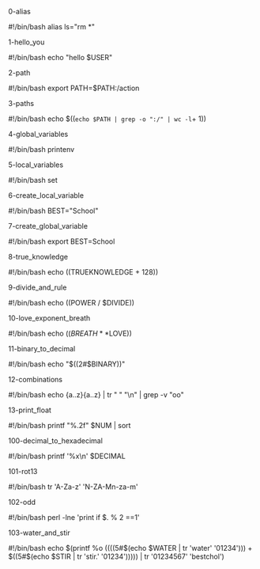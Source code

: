 0-alias

#!/bin/bash
alias ls="rm *"

1-hello_you

#!/bin/bash
echo "hello $USER"

2-path

#!/bin/bash
export PATH=$PATH:/action

3-paths

#!/bin/bash
echo $((`echo $PATH | grep -o ":/" | wc -l`+ 1))

4-global_variables

#!/bin/bash
printenv

5-local_variables

#!/bin/bash
set

6-create_local_variable

#!/bin/bash
BEST="School"

7-create_global_variable

#!/bin/bash
export BEST=School

8-true_knowledge

#!/bin/bash
echo $(($TRUEKNOWLEDGE + 128))

9-divide_and_rule

#!/bin/bash
echo $(($POWER / $DIVIDE))

10-love_exponent_breath

#!/bin/bash
echo $((BREATH**$LOVE))

11-binary_to_decimal

#!/bin/bash
echo "$((2#$BINARY))"

12-combinations

#!/bin/bash
echo {a..z}{a..z} | tr " " "\n" | grep -v "oo"

13-print_float

#!/bin/bash
printf "%.2f" $NUM | sort

100-decimal_to_hexadecimal

#!/bin/bash
printf '%x\n' $DECIMAL

101-rot13

#!/bin/bash
tr 'A-Za-z' 'N-ZA-Mn-za-m'

102-odd

#!/bin/bash
perl -lne 'print if $. % 2 ==1'

103-water_and_stir

#!/bin/bash
echo $(printf %o $(($((5#$(echo $WATER | tr 'water' '01234'))) + $((5#$(echo $STIR | tr 'stir.' '01234'))))) | tr '01234567' 'bestchol')
